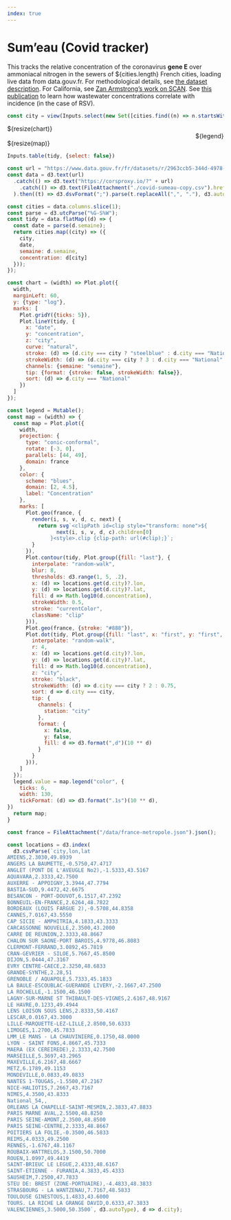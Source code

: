 ```yaml
---
index: true
---
```


# Sum’eau (Covid tracker)

<div class="grid grid-cols-3">

<div class="grid-colspan-2">

This tracks the relative concentration of the coronavirus **gene E** over ammoniacal nitrogen in the sewers of ${cities.length} French cities, loading live data from data.gouv.fr. For methodological details, see [the dataset description](https://www.data.gouv.fr/fr/datasets/surveillance-du-sars-cov-2-dans-les-eaux-usees-sumeau/#/information). For California, see [Zan Armstrong’s work on SCAN](https://observablehq.com/@zanarmstrong/sewer-coronavirus-alert-network). See [this publication](https://wastewatersca1.wpenginepowered.com/wp-content/uploads/2024/03/WWSCAN_RSV_Correlation-Study_Summary.pdf) to learn how wastewater concentrations correlate with incidence (in the case of RSV).

```js
const city = view(Inputs.select(new Set([cities.find((n) => n.startsWith("National")), ...cities.sort()])));
```

<div>${resize(chart)}</div>

</div>

<div>
  <div class="card">
  <div style="display: flex; justify-content: flex-end;">${legend}</div>
  ${resize(map)}
  </div>
</div>

</div>

```js
Inputs.table(tidy, {select: false})
```

```js
const url = "https://www.data.gouv.fr/fr/datasets/r/2963ccb5-344d-4978-bdd3-08aaf9efe514";
const data = d3.text(url)
  .catch(() => d3.text("https://corsproxy.io/?" + url)
    .catch(() => d3.text(FileAttachment("./covid-sumeau-copy.csv").href))
  ).then((t) => d3.dsvFormat(";").parse(t.replaceAll(",", "."), d3.autoType));
```

```js
const cities = data.columns.slice(1);
const parse = d3.utcParse("%G-S%W");
const tidy = data.flatMap((d) => {
  const date = parse(d.semaine);
  return cities.map((city) => ({
    city,
    date,
    semaine: d.semaine,
    concentration: d[city]
  }));
});
```

```js
const chart = (width) => Plot.plot({
  width,
  marginLeft: 60,
  y: {type: "log"},
  marks: [
    Plot.gridY({ticks: 5}),
    Plot.lineY(tidy, {
      x: "date",
      y: "concentration",
      z: "city",
      curve: "natural",
      stroke: (d) => (d.city === city ? "steelblue" : d.city === "National" ? "grey" : "currentColor"),
      strokeWidth: (d) => (d.city === city ? 3 : d.city === "National" ? 1.5 : 0.25),
      channels: {semaine: "semaine"},
      tip: {format: {stroke: false, strokeWidth: false}},
      sort: (d) => d.city === "National"
    })
  ]
});
```

```js
const legend = Mutable();
const map = (width) => {
  const map = Plot.plot({
    width,
    projection: {
      type: "conic-conformal",
      rotate: [-3, 0],
      parallels: [44, 49],
      domain: france
    },
    color: {
      scheme: "blues",
      domain: [2, 4.5],
      label: "Concentration"
    },
    marks: [
      Plot.geo(france, {
        render(i, s, v, d, c, next) {
          return svg`<clipPath id=clip style="transform: none">${
                next(i, s, v, d, c).children[0]
              }<style>.clip {clip-path: url(#clip);}`;
        }
      }),
      Plot.contour(tidy, Plot.group({fill: "last"}, {
        interpolate: "random-walk",
        blur: 8,
        thresholds: d3.range(1, 5, .2),
        x: (d) => locations.get(d.city)?.lon,
        y: (d) => locations.get(d.city)?.lat,
        fill: d => Math.log10(d.concentration),
        strokeWidth: 0.5,
        stroke: "currentColor",
        className: "clip"
      })),
      Plot.geo(france, {stroke: "#888"}),
      Plot.dot(tidy, Plot.group({fill: "last", x: "first", y: "first", station: "first", strokeWidth: "first"}, {
        interpolate: "random-walk",
        r: 4,
        x: (d) => locations.get(d.city)?.lon,
        y: (d) => locations.get(d.city)?.lat,
        fill: d => Math.log10(d.concentration),
        z: "city",
        stroke: "black",
        strokeWidth: (d) => d.city === city ? 2 : 0.75,
        sort: d => d.city === city,
        tip: {
          channels: {
            station: "city"
          },
          format: {
            x: false,
            y: false,
            fill: d => d3.format(",d")(10 ** d)
          }
        }
      })),
    ]
  });
  legend.value = map.legend("color", {
    ticks: 6,
    width: 130,
    tickFormat: (d) => d3.format(".1s")(10 ** d),
})
  return map;
}
```

```js
const france = FileAttachment("/data/france-metropole.json").json();
```

```js
const locations = d3.index(
  d3.csvParse(`city,lon,lat
AMIENS,2.3030,49.8939
ANGERS LA BAUMETTE,-0.5750,47.4717
ANGLET (PONT DE L'AVEUGLE No2),-1.5333,43.5167
AQUAVARA,2.3333,42.7500
AUXERRE - APPOIGNY,3.3944,47.7794
BASTIA-SUD,9.4472,42.6675
BESANCON - PORT-DOUVOT,6.1517,47.2392
BONNEUIL-EN-FRANCE,2.6264,48.7822
BORDEAUX (LOUIS FARGUE 2),-0.5708,44.8358
CANNES,7.0167,43.5550
CAP SICIE - AMPHITRIA,4.1833,43.3333
CARCASSONNE NOUVELLE,2.3500,43.2000
CARRE DE REUNION,2.3333,48.8667
CHALON SUR SAONE-PORT BAROIS,4.9778,46.8083
CLERMONT-FERRAND,3.0892,45.7819
CRAN-GEVRIER - SILOE,5.7667,45.8500
DIJON,5.0444,47.3167
EVRY CENTRE-CAECE,2.3250,48.6833
GRANDE-SYNTHE,2.28,51
GRENOBLE / AQUAPOLE,5.7333,45.1833
LA BAULE-ESCOUBLAC-GUERANDE LIVERY,-2.1667,47.2500
LA ROCHELLE,-1.1500,46.1500
LAGNY-SUR-MARNE ST THIBAULT-DES-VIGNES,2.6167,48.9167
LE HAVRE,0.1233,49.4944
LENS LOISON SOUS LENS,2.8333,50.4167
LESCAR,0.0167,43.3000
LILLE-MARQUETTE-LEZ-LILLE,2.8500,50.6333
LIMOGES,1.2700,45.7833
LMM_LE MANS - LA CHAUVINIERE,0.1750,48.0000
LYON - SAINT FONS,4.8667,45.7333
MAERA (EX CEREIREDE),2.3333,42.7500
MARSEILLE,5.3697,43.2965
MAXEVILLE,6.2167,48.6667
METZ,6.1789,49.1153
MONDEVILLE,0.0833,49.0833
NANTES 1-TOUGAS,-1.5500,47.2167
NICE-HALIOTIS,7.2667,43.7167
NIMES,4.3500,43.8333
National_54,,
ORLEANS LA CHAPELLE-SAINT-MESMIN,2.3833,47.8833
PARIS MARNE AVAL,2.5500,48.8250
PARIS SEINE-AMONT,2.3500,48.8500
PARIS SEINE-CENTRE,2.3333,48.8667
POITIERS LA FOLIE,-0.3500,46.5833
REIMS,4.0333,49.2500
RENNES,-1.6767,48.1167
ROUBAIX-WATTRELOS,3.1500,50.7000
ROUEN,1.0997,49.4419
SAINT-BRIEUC LE LEGUE,2.4333,48.6167
SAINT-ETIENNE - FURANIA,4.3833,45.4333
SAUSHEIM,7.2500,47.7833
STEU DE: BREST (ZONE-PORTUAIRE),-4.4833,48.3833
STRASBOURG - LA WANTZENAU,7.7167,48.5833
TOULOUSE GINESTOUS,1.4833,43.6000
TOURS. LA RICHE LA GRANGE DAVID,0.6333,47.3833
VALENCIENNES,3.5000,50.3500`, d3.autoType), d => d.city);
```
